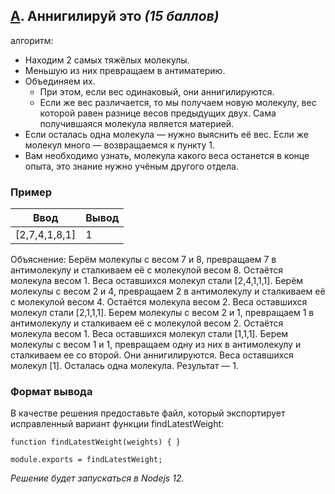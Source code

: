 ## [A](https://contest.yandex.ru/contest/19380/problems/A/). Аннигилируй это _(15 баллов)_

алгоритм:

- Находим 2 самых тяжёлых молекулы.
- Меньшую из них превращаем в антиматерию.
- Объединяем их.
  - При этом, если вес одинаковый, они аннигилируются.
  - Если же вес различается, то мы получаем новую молекулу, вес которой равен разнице весов предыдущих двух. Сама получившаяся молекула является материей.
- Если осталась одна молекула — нужно выяснить её вес. Если же молекул много — возвращаемся к пункту 1.
- Вам необходимо узнать, молекула какого веса останется в конце опыта, это знание нужно учёным другого отдела.

### Пример

| Ввод          | Вывод |
| ------------- | ----- |
| [2,7,4,1,8,1] | 1     |

Объяснение:
Берём молекулы с весом 7 и 8, превращаем 7 в антимолекулу и сталкиваем её с молекулой весом 8. Остаётся молекула весом 1. Веса оставшихся молекул стали [2,4,1,1,1].
Берём молекулы с весом 2 и 4, превращаем 2 в антимолекулу и сталкиваем её с молекулой весом 4. Остаётся молекула весом 2. Веса оставшихся молекул стали [2,1,1,1].
Берем молекулы с весом 2 и 1, превращаем 1 в антимолекулу и сталкиваем её с молекулой весом 2. Остаётся молекула весом 1. Веса оставшихся молекул стали [1,1,1].
Берем молекулы с весом 1 и 1, превращаем одну из них в антимолекулу и сталкиваем ее со второй. Они аннигилируются. Веса оставшихся молекул [1].
Осталась одна молекула. Результат — 1.

### Формат вывода

В качестве решения предоставьте файл, который экспортирует исправленный вариант функции findLatestWeight:

```
function findLatestWeight(weights) { }

module.exports = findLatestWeight;
```

_Решение будет запускаться в Nodejs 12._

